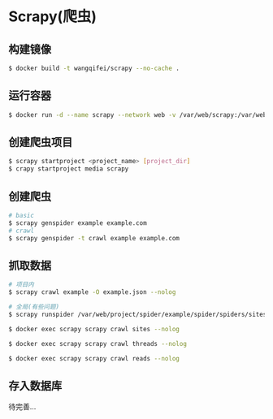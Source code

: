 # Scrapy(爬虫)

## 构建镜像
```sh
$ docker build -t wangqifei/scrapy --no-cache .
```

## 运行容器

```sh
$ docker run -d --name scrapy --network web -v /var/web/scrapy:/var/web/scrapy --restart always wangqifei/scrapy
```

## 创建爬虫项目

```sh
$ scrapy startproject <project_name> [project_dir]
$ crapy startproject media scrapy
```

## 创建爬虫

```sh
# basic
$ scrapy genspider example example.com
# crawl
$ scrapy genspider -t crawl example example.com
```

## 抓取数据

```sh
# 项目内
$ scrapy crawl example -O example.json --nolog

# 全局(有些问题)
$ scrapy runspider /var/web/project/spider/example/spider/spiders/sites.py --nolog
```

```sh
$ docker exec scrapy scrapy crawl sites --nolog
```

```sh
$ docker exec scrapy scrapy crawl threads --nolog
```

```sh
$ docker exec scrapy scrapy crawl reads --nolog
```

## 存入数据库

待完善...